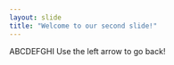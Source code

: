 ```yaml
---
layout: slide
title: "Welcome to our second slide!"
---
```

ABCDEFGHI
Use the left arrow to go back!
